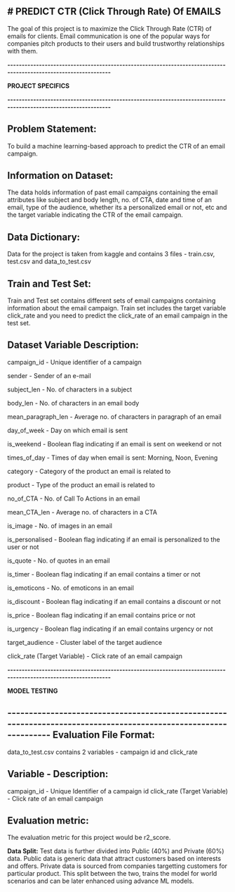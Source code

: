 **# PREDICT CTR (Click Through Rate) Of EMAILS**
--------------------------------
The goal of this project is to maximize the Click Through Rate (CTR) of emails for clients. Email communication is one of the popular ways for companies pitch products to their users and build trustworthy relationships with them.

**----------------------------------------------------------------------------------------------------------------**

**PROJECT SPECIFICS**

**----------------------------------------------------------------------------------------------------------------**

**Problem Statement:**
--------------------------------
To build a machine learning-based approach to predict the CTR of an email campaign.

**Information on Dataset:**
--------------------------------
The data holds information of past email campaigns containing the email attributes like subject and body length, no. of CTA, date and time of an email, type of the audience, whether its a personalized email or not, etc and the target variable indicating the CTR of the email campaign.

**Data Dictionary:**
--------------------------------
Data for the project is taken from kaggle and contains 3 files - train.csv, test.csv and data_to_test.csv

**Train and Test Set:**
--------------------------------
Train and Test set contains different sets of email campaigns containing information about the email campaign. Train set includes the target variable click_rate and you need to predict the click_rate of an email campaign in the test set.

**Dataset Variable Description:**
--------------------------------
campaign_id - Unique identifier of a campaign

sender - Sender of an e-mail

subject_len - No. of characters in a subject

body_len - No. of characters in an email body

mean_paragraph_len - Average no. of characters in paragraph of an email

day_of_week - Day on which email is sent

is_weekend - Boolean flag indicating if an email is sent on weekend or not

times_of_day - Times of day when email is sent: Morning, Noon, Evening

category - Category of the product an email is related to

product - Type of the product an email is related to

no_of_CTA - No. of Call To Actions in an email

mean_CTA_len - Average no. of characters in a CTA

is_image - No. of images in an email

is_personalised - Boolean flag indicating if an email is personalized to the user or not

is_quote - No. of quotes in an email

is_timer - Boolean flag indicating if an email contains a timer or not

is_emoticons - No. of emoticons in an email

is_discount - Boolean flag indicating if an email contains a discount or not

is_price - Boolean flag indicating if an email contains price or not

is_urgency - Boolean flag indicating if an email contains urgency or not

target_audience - Cluster label of the target audience

click_rate (Target Variable) - Click rate of an email campaign


**----------------------------------------------------------------------------------------------------------------**

**MODEL TESTING**

**----------------------------------------------------------------------------------------------------------------**
**Evaluation File Format:**
--------------------------------
data_to_test.csv contains 2 variables - campaign id and click_rate

**Variable - Description:**
--------------------------------
campaign_id - Unique Identifier of a campaign id
click_rate (Target Variable) - Click rate of an email campaign

**Evaluation metric:**
--------------------------------
The evaluation metric for this project would be r2_score.

**Data Split:**
Test data is further divided into Public (40%) and Private (60%) data. Public data is generic data that attract customers based on interests and offers. Private data is sourced from companies targetting customers for particular product. This split between the two, trains the model for world scenarios and can be later enhanced using advance ML models. 
